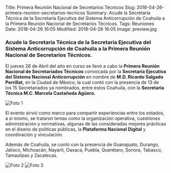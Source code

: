 Title: Primera Reunión Nacional de Secretarios Técnicos
Slug: 2018-04-26-primera-reunion-secretarios-tecnicos
Summary: Acude la Secretaria Técnica de la Secretaría Ejecutiva del Sistema Anticorrupción de Coahuila a la Primera Reunión Nacional de Secretarios Técnicos.
Tags: Reuniones
Date: 2018-04-26 16:05
Modified: 2018-04-26 16:05
Image: preview.jpg


### Acude la Secretaria Técnica de la Secretaría Ejecutiva del Sistema Anticorrupción de Coahuila a la Primera Reunión Nacional de Secretarios Técnicos.

El jueves 26 de Abril del año en curso se llevó a cabo la **Primera Reunión Nacional de Secretariados Técnicos** convocada por la **Secretaria Ejecutiva del Sistema Nacional Anticorrupción** en nombre de **M.D. Ricardo Salgado Perrillat,** en la Ciudad de México, la cual contó con la presencia de 13 de los 15 Secretariados ya nombrados, entre estos Coahuila, con la **Secretaria Técnica M.C. Marcela Castañeda Agüero.**

<img class="img-fluid" src="foto-1.jpg" alt="Foto 1">

El evento sirvió como marco para compartir experiencias entre los estados, a si mismo, se trataron temas como la organización operativa, cuestiones administración y normativas, algunas de las consideradas mejores prácticas en el diseño de políticas públicas, la **Plataforma Nacional Digital** y coordinación y vinculación.

Además de Coahuila, se contó con la presencia de Guanajuato, Durango, Jalisco, Michoacán, Nayarit, Oaxaca, Puebla, Querétaro, Sonora, Tabasco, Tamaulipas y Zacatecas.

<img class="img-fluid" src="foto-2.jpg" alt="Foto 2">

<img class="img-fluid" src="foto-3.jpg" alt="Foto 3">
